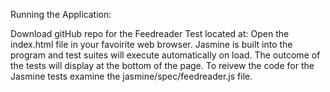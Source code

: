 Running the Application:

Download gitHub repo for the Feedreader Test located at:
Open the index.html file in your favoirite web browser.  Jasmine is built into the program and test suites will execute automatically on load.  The outcome of the tests will display at the bottom of the page.  To reivew the code for the Jasmine tests examine the jasmine/spec/feedreader.js file.